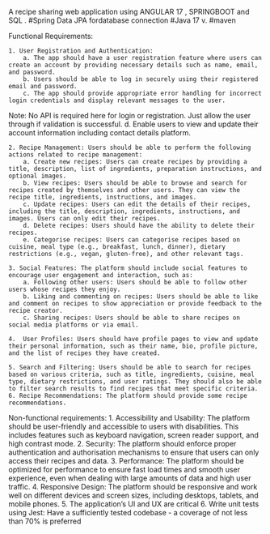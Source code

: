 A recipe sharing web application using ANGULAR 17 , SPRINGBOOT and SQL .
#Spring Data JPA fordatabase connection
#Java 17 v.
#maven

Functional Requirements:

    1. User Registration and Authentication: 
        a. The app should have a user registration feature where users can create an account by providing necessary details such as name, email, and password.
        b. Users should be able to log in securely using their registered email and password.
        c. The app should provide appropriate error handling for incorrect login credentials and display relevant messages to the user.
Note: No API is required here for login or registration. Just allow the user through if validation is successful.
        d. Enable users to view and update their account information including contact details platform.

    2. Recipe Management: Users should be able to perform the following actions related to recipe management:
        a. Create new recipes: Users can create recipes by providing a title, description, list of ingredients, preparation instructions, and optional images.
        b. View recipes: Users should be able to browse and search for recipes created by themselves and other users. They can view the recipe title, ingredients, instructions, and images.
        c. Update recipes: Users can edit the details of their recipes, including the title, description, ingredients, instructions, and images. Users can only edit their recipes.
        d. Delete recipes: Users should have the ability to delete their recipes.
        e. Categorise recipes: Users can categorise recipes based on cuisine, meal type (e.g., breakfast, lunch, dinner), dietary restrictions (e.g., vegan, gluten-free), and other relevant tags.

    3. Social Features: The platform should include social features to encourage user engagement and interaction, such as:
        a. Following other users: Users should be able to follow other users whose recipes they enjoy.
        b. Liking and commenting on recipes: Users should be able to like and comment on recipes to show appreciation or provide feedback to the recipe creator.
        c. Sharing recipes: Users should be able to share recipes on social media platforms or via email.

    4.  User Profiles: Users should have profile pages to view and update their personal information, such as their name, bio, profile picture, and the list of recipes they have created.

    5. Search and Filtering: Users should be able to search for recipes based on various criteria, such as title, ingredients, cuisine, meal type, dietary restrictions, and user ratings. They should also be able to filter search results to find recipes that meet specific criteria.
    6. Recipe Recommendations: The platform should provide some recipe recommendations.

Non-functional requirements:
    1. Accessibility and Usability: The platform should be user-friendly and accessible to users with disabilities. This includes features such as keyboard navigation, screen reader support, and high contrast mode.
    2. Security: The platform should enforce proper authentication and authorisation mechanisms to ensure that users can only access their recipes and data.
    3. Performance: The platform should be optimized for performance to ensure fast load times and smooth user experience, even when dealing with large amounts of data and high user traffic.
    4. Responsive Design: The platform should be responsive and work well on different devices and screen sizes, including desktops, tablets, and mobile phones.
    5. The application’s UI and UX are critical
    6. Write unit tests using Jest: Have a sufficiently tested codebase - a coverage of not less than 70% is preferred
